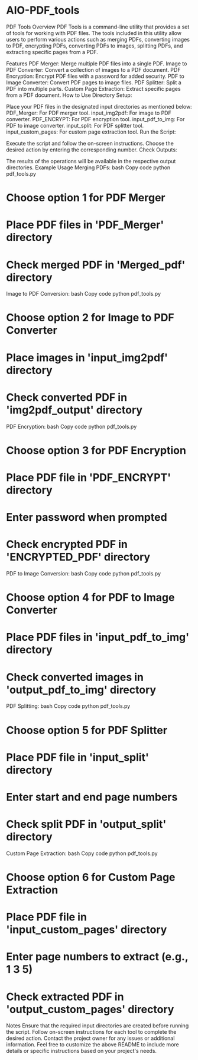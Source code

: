# AIO-PDF_tools
PDF Tools
Overview
PDF Tools is a command-line utility that provides a set of tools for working with PDF files. The tools included in this utility allow users to perform various actions such as merging PDFs, converting images to PDF, encrypting PDFs, converting PDFs to images, splitting PDFs, and extracting specific pages from a PDF.

Features
PDF Merger: Merge multiple PDF files into a single PDF.
Image to PDF Converter: Convert a collection of images to a PDF document.
PDF Encryption: Encrypt PDF files with a password for added security.
PDF to Image Converter: Convert PDF pages to image files.
PDF Splitter: Split a PDF into multiple parts.
Custom Page Extraction: Extract specific pages from a PDF document.
How to Use
Directory Setup:

Place your PDF files in the designated input directories as mentioned below:
PDF_Merger: For PDF merger tool.
input_img2pdf: For image to PDF converter.
PDF_ENCRYPT: For PDF encryption tool.
input_pdf_to_img: For PDF to image converter.
input_split: For PDF splitter tool.
input_custom_pages: For custom page extraction tool.
Run the Script:

Execute the script and follow the on-screen instructions.
Choose the desired action by entering the corresponding number.
Check Outputs:

The results of the operations will be available in the respective output directories.
Example Usage
Merging PDFs:
bash
Copy code
python pdf_tools.py
# Choose option 1 for PDF Merger
# Place PDF files in 'PDF_Merger' directory
# Check merged PDF in 'Merged_pdf' directory
Image to PDF Conversion:
bash
Copy code
python pdf_tools.py
# Choose option 2 for Image to PDF Converter
# Place images in 'input_img2pdf' directory
# Check converted PDF in 'img2pdf_output' directory
PDF Encryption:
bash
Copy code
python pdf_tools.py
# Choose option 3 for PDF Encryption
# Place PDF file in 'PDF_ENCRYPT' directory
# Enter password when prompted
# Check encrypted PDF in 'ENCRYPTED_PDF' directory
PDF to Image Conversion:
bash
Copy code
python pdf_tools.py
# Choose option 4 for PDF to Image Converter
# Place PDF files in 'input_pdf_to_img' directory
# Check converted images in 'output_pdf_to_img' directory
PDF Splitting:
bash
Copy code
python pdf_tools.py
# Choose option 5 for PDF Splitter
# Place PDF file in 'input_split' directory
# Enter start and end page numbers
# Check split PDF in 'output_split' directory
Custom Page Extraction:
bash
Copy code
python pdf_tools.py
# Choose option 6 for Custom Page Extraction
# Place PDF file in 'input_custom_pages' directory
# Enter page numbers to extract (e.g., 1 3 5)
# Check extracted PDF in 'output_custom_pages' directory
Notes
Ensure that the required input directories are created before running the script.
Follow on-screen instructions for each tool to complete the desired action.
Contact the project owner for any issues or additional information.
Feel free to customize the above README to include more details or specific instructions based on your project's needs.
